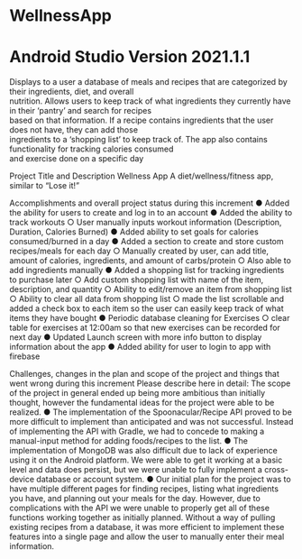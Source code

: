 # WellnessApp
# Android Studio Version 2021.1.1

Displays to a user a database of meals and recipes that are categorized by their ingredients, diet, and overall   
nutrition. Allows users to keep track of what ingredients they currently have in their ‘pantry’ and search for recipes  
based on that information. If a recipe contains ingredients that the user does not have, they can add those  
ingredients to a ‘shopping list’ to keep track of. The app also contains functionality for tracking calories consumed  
and exercise done on a specific day



 Project Title and Description
 Wellness App
 A diet/wellness/fitness app, similar to “Lose it!”
 
 Accomplishments and overall project status during this increment
 ● Added the ability for users to create and log in to an account
 ● Added the ability to track workouts
 ○ User manually inputs workout information (Description, Duration, Calories Burned)
 ● Added ability to set goals for calories consumed/burned in a day
 ● Added a section to create and store custom recipes/meals for each day
 ○ Manually created by user, can add title, amount of calories, ingredients, and amount of
 carbs/protein
 ○ Also able to add ingredients manually
 ● Added a shopping list for tracking ingredients to purchase later
 ○ Add custom shopping list with name of the item, description, and quantity
 ○ Ability to edit/remove an item from shopping list
 ○ Ability to clear all data from shopping list
 ○ made the list scrollable and added a check box to each item so the user can easily keep
 track of what items they have bought
 ● Periodic database cleaning for Exercises
 ○ clear table for exercises at 12:00am so that new exercises can be recorded for next day
 ● Updated Launch screen with more info button to display information about the app
 ● Added ability for user to login to app with firebase

 Challenges, changes in the plan and scope of the project and things that went wrong during this increment
 Please describe here in detail:
 The scope of the project in general ended up being more ambitious than initially thought, however the
 fundamental ideas for the project were able to be realized.
 ● The implementation of the Spoonacular/Recipe API proved to be more difficult to implement
 than anticipated and was not successful. Instead of implementing the API with Gradle, we had to
 concede to making a manual-input method for adding foods/recipes to the list.
 ● The implementation of MongoDB was also difficult due to lack of experience using it on the
 Android platform. We were able to get it working at a basic level and data does persist, but we
 were unable to fully implement a cross-device database or account system.
 ● Our initial plan for the project was to have multiple different pages for finding recipes, listing
 what ingredients you have, and planning out your meals for the day. However, due to
 complications with the API we were unable to properly get all of these functions working
 together as initially planned. Without a way of pulling existing recipes from a database, it was
 more efficient to implement these features into a single page and allow the user to manually enter
 their meal information.
 
